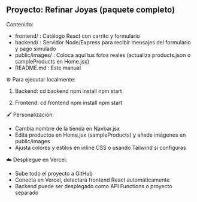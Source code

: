 Proyecto: Refinar Joyas (paquete completo)
-----------------------------------------

Contenido:
- frontend/       : Catálogo React con carrito y formulario
- backend/        : Servidor Node/Express para recibir mensajes del formulario y pago simulado
- public/images/  : Coloca aquí tus fotos reales (actualiza products.json o sampleProducts en Home.jsx)
- README.md       : Este manual

⚙️ Para ejecutar localmente:
1. Backend: 
   cd backend
   npm install
   npm start

2. Frontend:
   cd frontend
   npm install
   npm start

🖌️ Personalización:
- Cambia nombre de la tienda en Navbar.jsx
- Edita productos en Home.jsx (sampleProducts) y añade imágenes en public/images
- Ajusta colores y estilos en inline CSS o usando Tailwind si configuras

☁️ Despliegue en Vercel:
- Sube todo el proyecto a GitHub
- Conecta en Vercel, detectará frontend React automáticamente
- Backend puede ser desplegado como API Functions o proyecto separado
